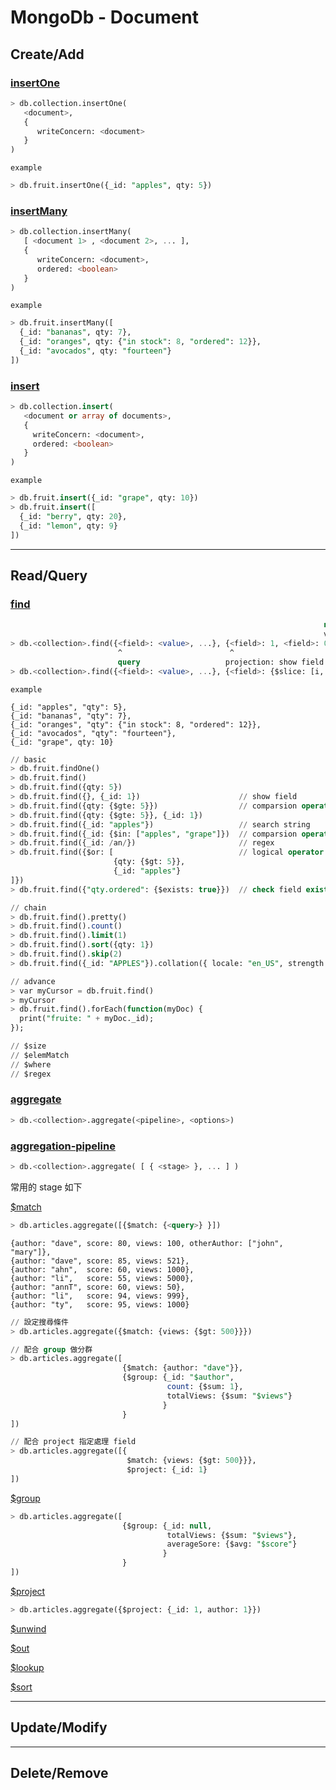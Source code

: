 # MongoDb - Document

## Create/Add

### [insertOne](https://docs.mongodb.com/manual/reference/method/db.collection.insertOne/)

```sql
> db.collection.insertOne(
   <document>,
   {
      writeConcern: <document>
   }
)
```

`example`

```sql
> db.fruit.insertOne({_id: "apples", qty: 5})
```

### [insertMany](https://docs.mongodb.com/manual/reference/method/db.collection.insertMany/)

```sql
> db.collection.insertMany(
   [ <document 1> , <document 2>, ... ],
   {
      writeConcern: <document>,
      ordered: <boolean>
   }
)
```

`example`

```sql
> db.fruit.insertMany([
  {_id: "bananas", qty: 7},
  {_id: "oranges", qty: {"in stock": 8, "ordered": 12}},
  {_id: "avocados", qty: "fourteen"}
])
```

### [insert](https://docs.mongodb.com/manual/reference/method/db.collection.insert)

```sql
> db.collection.insert(
   <document or array of documents>,
   {
     writeConcern: <document>,
     ordered: <boolean>
   }
)
```

`example`

```sql
> db.fruit.insert({_id: "grape", qty: 10})
> db.fruit.insert([
  {_id: "berry", qty: 20},
  {_id: "lemon", qty: 9}
])
```

---

## Read/Query

### [find](https://docs.mongodb.com/manual/reference/method/db.collection.find/)

```sql
                                                                      not show field
                                                                      v
> db.<collection>.find({<field>: <value>, ...}, {<field>: 1, <field>: 0,...}).limit(1).pretty()
                        ^                        ^
                        query                   projection: show field
> db.<collection>.find({<field>: <value>, ...}, {<field>: {$slice: [i, j]}, ...}).sort(<field>: 1).pretty()
```

`example`

```
{_id: "apples", "qty": 5},
{_id: "bananas", "qty": 7},
{_id: "oranges", "qty": {"in stock": 8, "ordered": 12}},
{_id: "avocados", "qty": "fourteen"},
{_id: "grape", qty: 10}
```

```sql
// basic
> db.fruit.findOne()
> db.fruit.find()
> db.fruit.find({qty: 5})
> db.fruit.find({}, {_id: 1})                      // show field
> db.fruit.find({qty: {$gte: 5}})                  // comparsion operator: $eq, $gt, $gte, $lt, $lte
> db.fruit.find({qty: {$gte: 5}}, {_id: 1})
> db.fruit.find({_id: "apples"})                   // search string
> db.fruit.find({_id: {$in: ["apples", "grape"]})  // comparsion operator: $in, $ne, $nin
> db.fruit.find({_id: /an/})                       // regex
> db.fruit.find({$or: [                            // logical operator: $and, $not, $or, $nor
                       {qty: {$gt: 5}},
                       {_id: "apples"}
]})
> db.fruit.find({"qty.ordered": {$exists: true}})  // check field exists or not

// chain
> db.fruit.find().pretty()
> db.fruit.find().count()
> db.fruit.find().limit(1)
> db.fruit.find().sort({qty: 1})
> db.fruit.find().skip(2)
> db.fruit.find({_id: "APPLES"}).collation({ locale: "en_US", strength: 1 })

// advance
> var myCursor = db.fruit.find()
> myCursor
> db.fruit.find().forEach(function(myDoc) {
  print("fruite: " + myDoc._id);
});

// $size
// $elemMatch
// $where
// $regex
```

### [aggregate](https://docs.mongodb.com/manual/reference/method/db.collection.aggregate/)

```sql
> db.<collection>.aggregate(<pipeline>, <options>)
```

### [aggregation-pipeline](https://docs.mongodb.com/manual/reference/operator/aggregation-pipeline/)

```sql
> db.<collection>.aggregate( [ { <stage> }, ... ] )
```

常用的 stage 如下

[$match](https://docs.mongodb.com/manual/reference/operator/aggregation/match/)

```sql
> db.articles.aggregate([{$match: {<query>} }])
```

```
{author: "dave", score: 80, views: 100, otherAuthor: ["john", "mary"]},
{author: "dave", score: 85, views: 521},
{author: "ahn",  score: 60, views: 1000},
{author: "li",   score: 55, views: 5000},
{author: "annT", score: 60, views: 50},
{author: "li",   score: 94, views: 999},
{author: "ty",   score: 95, views: 1000}
```

```sql
// 設定搜尋條件
> db.articles.aggregate({$match: {views: {$gt: 500}}})

// 配合 group 做分群
> db.articles.aggregate([
                         {$match: {author: "dave"}},
                         {$group: {_id: "$author",
                                   count: {$sum: 1},
                                   totalViews: {$sum: "$views"}
                                  }
                         }
])

// 配合 project 指定處理 field
> db.articles.aggregate([{
                          $match: {views: {$gt: 500}}},
                          $project: {_id: 1}
])
```

[$group](https://docs.mongodb.com/manual/reference/operator/aggregation/group/)

```sql
> db.articles.aggregate([
                         {$group: {_id: null,
                                   totalViews: {$sum: "$views"},
                                   averageSore: {$avg: "$score"}
                                  }
                         }
])
```

[$project](https://docs.mongodb.com/manual/reference/operator/aggregation/project/)

```sql
> db.articles.aggregate({$project: {_id: 1, author: 1}})
```

[$unwind](https://docs.mongodb.com/manual/reference/operator/aggregation/unwind/)

[$out](https://docs.mongodb.com/manual/reference/operator/aggregation/out/)


[$lookup](https://docs.mongodb.com/manual/reference/operator/aggregation/lookup/)

[$sort](https://docs.mongodb.com/manual/reference/operator/aggregation/sort/)



---

## Update/Modify


---

## Delete/Remove
